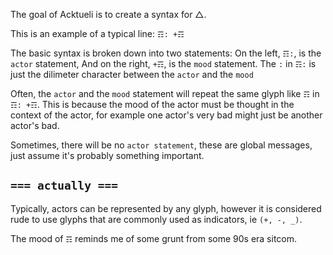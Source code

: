 The goal of Acktueli is to create a syntax for △.

This is an example of a typical line: `☶: +☶`

The basic syntax is broken down into two statements: 
On the left, `☶:`, is the `actor` statement,
And on the right, `+☶`, is the `mood` statement.
The `:` in `☶:` is just the dilimeter character between the `actor` and the `mood`

Often, the `actor` and the `mood` statement will repeat the same glyph like `☶` in `☶: +☶`.  This is because the mood of the actor must be thought in the context of the actor, for example one actor's very bad might just be another actor's bad.

Sometimes, there will be no `actor statement`, these are global messages, just assume it's probably something important.

## `=== actually ===`

Typically, actors can be represented by any glyph, however it is considered rude to use glyphs that are commonly used as indicators, ie `(+, -, _)`.

The mood of `☶` reminds me of some grunt from some 90s era sitcom.